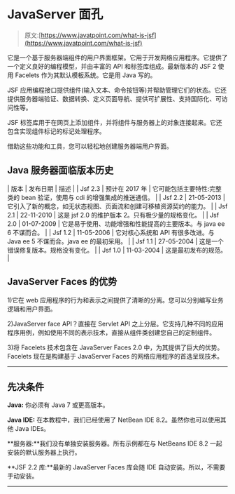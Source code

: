 # JavaServer 面孔

> 原文:[https://www.javatpoint.com/what-is-jsf](https://www.javatpoint.com/what-is-jsf)

它是一个基于服务器端组件的用户界面框架。它用于开发网络应用程序。它提供了一个定义良好的编程模型，并由丰富的 API 和标签库组成。最新版本的 JSF 2 使用 Facelets 作为其默认模板系统。它是用 Java 写的。

JSF 应用编程接口提供组件(输入文本、命令按钮等)并帮助管理它们的状态。它还提供服务器端验证、数据转换、定义页面导航、提供可扩展性、支持国际化、可访问性等。

JSF 标签库用于在网页上添加组件，并将组件与服务器上的对象连接起来。它还包含实现组件标记的标记处理程序。

借助这些功能和工具，您可以轻松地创建服务器端用户界面。

## Java 服务器面临版本历史

| 版本 | 发布日期 | 描述 |
| Jsf 2.3 | 预计在 2017 年 | 它可能包括主要特性:完整类的 bean 验证，使用与 cdi 的增强集成的推送通信。
 |
| Jsf 2.2
 | 21-05-2013 | 它引入了新的概念，如无状态视图、页面流和创建可移植资源契约的能力。 |
| Jsf 2.1 | 22-11-2010 | 这是 jsf 2.0 的维护版本 2。只有极少量的规格变化。 |
| Jsf 2.0 | 01-07-2009
 | 它是易于使用、功能增强和性能提高的主要版本。与 java ee 6 不谋而合。 |
| Jsf 1.2 | 11-05-2006 | 它对核心系统和 API 有很多改进。与 Java ee 5 不谋而合。java ee 的最初采用。
 |
| Jsf 1.1 | 27-05-2004 | 这是一个错误修复版本。规格没有变化。 |
| Jsf 1.0 | 11-03-2004 | 这是最初发布的规范。
 |

## JavaServer Faces 的优势

1)它在 web 应用程序的行为和表示之间提供了清晰的分离。您可以分别编写业务逻辑和用户界面。

2)JavaServer face API？直接在 Servlet API 之上分层。它支持几种不同的应用程序用例，例如使用不同的表示技术，直接从组件类创建您自己的定制组件。

3)将 Facelets 技术包含在 JavaServer Faces 2.0 中，为其提供了巨大的优势。Facelets 现在是构建基于 JavaServer Faces 的网络应用程序的首选呈现技术。

* * *

## 先决条件

**Java:** 你必须有 Java 7 或更高版本。

**Java IDE:** 在本教程中，我们已经使用了 NetBean IDE 8.2。虽然你也可以使用其他 Java IDEs。

**服务器:**我们没有单独安装服务器。所有示例都在与 NetBeans IDE 8.2 一起安装的默认服务器上执行。

**JSF 2.2 库:**最新的 JavaServer Faces 库会随 IDE 自动安装。所以，不需要手动安装。

* * *